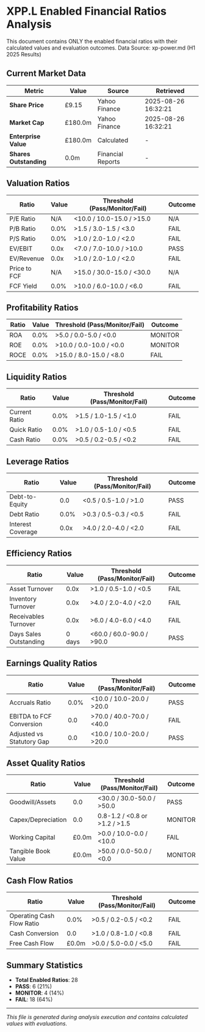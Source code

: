 # XPP.L Enabled Financial Ratios Analysis

This document contains ONLY the enabled financial ratios with their calculated values and evaluation outcomes.
Data Source: xp-power.md (H1 2025 Results)

## **Current Market Data**

| Metric | Value | Source | Retrieved |
|--------|-------|--------|----------|
| **Share Price** | £9.15 | Yahoo Finance | 2025-08-26 16:32:21 |
| **Market Cap** | £180.0m | Yahoo Finance | 2025-08-26 16:32:21 |
| **Enterprise Value** | £180.0m | Calculated | - |
| **Shares Outstanding** | 0.0m | Financial Reports | - |

## Valuation Ratios

| Ratio | Value | Threshold (Pass/Monitor/Fail) | Outcome |
|-------|-------|-------------------------------|---------|
| P/E Ratio | N/A | <10.0 / 10.0-15.0 / >15.0 | N/A |
| P/B Ratio | 0.0% | >1.5 / 3.0-1.5 / <3.0 | FAIL |
| P/S Ratio | 0.0% | >1.0 / 2.0-1.0 / <2.0 | FAIL |
| EV/EBIT | 0.0x | <7.0 / 7.0-10.0 / >10.0 | PASS |
| EV/Revenue | 0.0x | >1.0 / 2.0-1.0 / <2.0 | FAIL |
| Price to FCF | N/A | >15.0 / 30.0-15.0 / <30.0 | N/A |
| FCF Yield | 0.0% | >10.0 / 6.0-10.0 / <6.0 | FAIL |

## Profitability Ratios

| Ratio | Value | Threshold (Pass/Monitor/Fail) | Outcome |
|-------|-------|-------------------------------|---------|
| ROA | 0.0% | >5.0 / 0.0-5.0 / <0.0 | MONITOR |
| ROE | 0.0% | >10.0 / 0.0-10.0 / <0.0 | MONITOR |
| ROCE | 0.0% | >15.0 / 8.0-15.0 / <8.0 | FAIL |

## Liquidity Ratios

| Ratio | Value | Threshold (Pass/Monitor/Fail) | Outcome |
|-------|-------|-------------------------------|---------|
| Current Ratio | 0.0% | >1.5 / 1.0-1.5 / <1.0 | FAIL |
| Quick Ratio | 0.0% | >1.0 / 0.5-1.0 / <0.5 | FAIL |
| Cash Ratio | 0.0% | >0.5 / 0.2-0.5 / <0.2 | FAIL |

## Leverage Ratios

| Ratio | Value | Threshold (Pass/Monitor/Fail) | Outcome |
|-------|-------|-------------------------------|---------|
| Debt-to-Equity | 0.0 | <0.5 / 0.5-1.0 / >1.0 | PASS |
| Debt Ratio | 0.0% | >0.3 / 0.5-0.3 / <0.5 | FAIL |
| Interest Coverage | 0.0x | >4.0 / 2.0-4.0 / <2.0 | FAIL |

## Efficiency Ratios

| Ratio | Value | Threshold (Pass/Monitor/Fail) | Outcome |
|-------|-------|-------------------------------|---------|
| Asset Turnover | 0.0x | >1.0 / 0.5-1.0 / <0.5 | FAIL |
| Inventory Turnover | 0.0x | >4.0 / 2.0-4.0 / <2.0 | FAIL |
| Receivables Turnover | 0.0x | >6.0 / 4.0-6.0 / <4.0 | FAIL |
| Days Sales Outstanding | 0 days | <60.0 / 60.0-90.0 / >90.0 | PASS |

## Earnings Quality Ratios

| Ratio | Value | Threshold (Pass/Monitor/Fail) | Outcome |
|-------|-------|-------------------------------|---------|
| Accruals Ratio | 0.0% | <10.0 / 10.0-20.0 / >20.0 | PASS |
| EBITDA to FCF Conversion | 0.0 | >70.0 / 40.0-70.0 / <40.0 | FAIL |
| Adjusted vs Statutory Gap | 0.0 | <10.0 / 10.0-20.0 / >20.0 | PASS |

## Asset Quality Ratios

| Ratio | Value | Threshold (Pass/Monitor/Fail) | Outcome |
|-------|-------|-------------------------------|---------|
| Goodwill/Assets | 0.0 | <30.0 / 30.0-50.0 / >50.0 | PASS |
| Capex/Depreciation | 0.0 | 0.8-1.2 / <0.8 or >1.2 / >1.5 | MONITOR |
| Working Capital | £0.0m | >0.0 / 10.0-0.0 / <10.0 | FAIL |
| Tangible Book Value | £0.0m | >50.0 / 0.0-50.0 / <0.0 | MONITOR |

## Cash Flow Ratios

| Ratio | Value | Threshold (Pass/Monitor/Fail) | Outcome |
|-------|-------|-------------------------------|---------|
| Operating Cash Flow Ratio | 0.0% | >0.5 / 0.2-0.5 / <0.2 | FAIL |
| Cash Conversion | 0.0 | >1.0 / 0.8-1.0 / <0.8 | FAIL |
| Free Cash Flow | £0.0m | >0.0 / 5.0-0.0 / <5.0 | FAIL |

## Summary Statistics

- **Total Enabled Ratios**: 28
- **PASS**: 6 (21%)
- **MONITOR**: 4 (14%)
- **FAIL**: 18 (64%)

---
*This file is generated during analysis execution and contains calculated values with evaluations.*